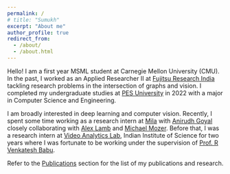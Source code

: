 ```yaml
---
permalink: /
# title: "Sumukh"
excerpt: "About me"
author_profile: true
redirect_from: 
  - /about/
  - /about.html
---
```


Hello! I am a first year MSML student at Carnegie Mellon University (CMU). In the past, I worked as an Applied Researcher II at [Fujitsu Research India](https://www.fujitsu.com/global/about/research/) tackling research problems in the intersection of graphs and vision. I completed my undergraduate studies at [PES University](https://www.pes.edu) in 2022 with a major in Computer Science and Engineering.

I am broadly interested in deep learning and computer vision. Recently, I spent some time working as a research intern at [Mila](https://mila.quebec/en/) with [Anirudh Goyal](https://anirudh9119.github.io/) closely collaborating with [Alex Lamb](https://sites.google.com/view/alexmlamb) and [Michael Mozer](https://home.cs.colorado.edu/~mozer/index.php). Before that, I was a research intern at [Video Analytics Lab](https://val.cds.iisc.ac.in/), Indian Institute of Science for two years where I was fortunate to be working under the supervision of [Prof. R Venkatesh Babu](http://cds.iisc.ac.in/faculty/venky/).

Refer to the [Publications](https://sumukhaithal6.github.io/publications/) section for the list of my publications and research.